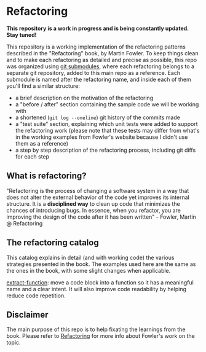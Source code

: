 # Refactoring

**This repository is a work in progress and is being constantly updated. Stay tuned!**

This repository is a working implementation of the refactoring patterns described in the "Refactoring" book, by Martin Fowler. To keep things clean and to make each refactoring as detailed and precise as possible, this repo was organized using [git submodules](https://git-scm.com/book/en/v2/Git-Tools-Submodules), where each refactoring belongs to a separate git repository, added to this main repo as a reference.
Each submodule is named after the refactoring name, and inside each of them you'll find a similar structure:

- a brief description on the motivation of the refactoring
- a "before / after" section containing the sample code we will be working with
- a shortened (`git log --oneline`) git history of the commits made
- a "test suite" section, explaining which unit tests were added to support the refactoring work (please note that these tests may differ from what's in the working examples from Fowler's website because I didn't use them as a reference)
- a step by step description of the refactoring process, including git diffs for each step

## What is refactoring?

"Refactoring is the process of changing a software system in a way that does not alter the external behavior of the code yet improves its internal structure. It is a **disciplined way** to clean up code that minimizes the chances of introducing bugs. In essence, when you refactor, you are improving the design of the code after it has been written" - Fowler, Martin @ Refactoring

## The refactoring catalog

This catalog explains in detail (and with working code) the various strategies presented in the book. The examples used here are the same as the ones in the book, with some slight changes when applicable.

[extract-function](https://github.com/kaiosilveira/refactoring-extract-function): move a code block into a function so it has a meaningful name and a clear intent. It will also improve code readability by helping reduce code repetition.

## Disclaimer

The main purpose of this repo is to help fixating the learnings from the book. Please refer to [Refactoring](https://martinfowler.com/books/refactoring.html) for more info about Fowler's work on the topic.

